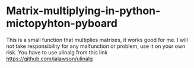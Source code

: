 # Matrix-multiplying-in-python-mictopyhton-pyboard
This is a small function that multiplies matrixes, it works good for me.
I will not take responsibility for any malfunction or problem, use it on your own risk. 
You have to use ulinalg from this link https://github.com/jalawson/ulinalg

